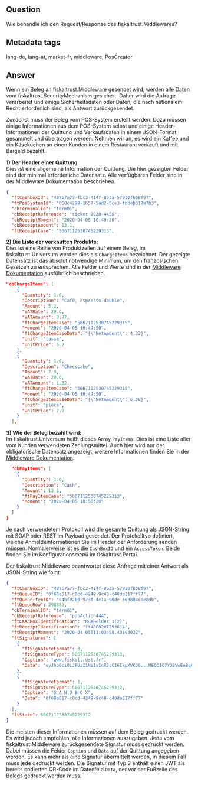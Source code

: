 ## Question
Wie behandle ich den Request/Response des fiskaltrust.Middlewares?

## Metadata tags
lang-de, lang-at, market-fr, middleware, PosCreator

## Answer
Wenn ein Beleg an fiskaltrust.Middleware gesendet wird, werden alle Daten vom fiskaltrust.SecurityMechanism gesichert. Daher wird die Anfrage verarbeitet und einige Sicherheitsdaten oder Daten, die nach nationalem Recht erforderlich sind, als Antwort zurückgesendet.

Zunächst muss der Beleg vom POS-System erstellt werden. Dazu müssen einige Informationen aus dem POS-System selbst und einige Header-Informationen der Quittung und Verkaufsdaten in einem JSON-Format gesammelt und übertragen werden. Nehmen wir an, es wird ein Kaffee und ein Käsekuchen an einen Kunden in einem Restaurant verkauft und mit Bargeld bezahlt.

**1) Der Header einer Quittung:**<br />Dies ist eine allgemeine Information der Quittung. Die hier gezeigten Felder sind der minimal erforderliche Datensatz. Alle verfügbaren Felder sind in der Middleware Dokumentation beschrieben.

```JSON
{
  "ftCashboxId": "487b7a77-fbc3-414f-8b3a-57930fb58f97",
  "ftPosSystemId": "058c4299-1657-5ad2-8ce3-fbbeb317a7b3",
  "cbTerminalId": "term01",
  "cbReceiptReference": "ticket 2020-4456",
  "cbReceiptMoment": "2020-04-05 10:49:20",
  "cbReceiptAmount": 13.1,
  "ftReceiptCase": "5067112530745229313",
```

**2) Die Liste der verkauften Produkte:**<br />Dies ist eine Reihe von Produktzeilen auf einem Beleg, im fiskaltrust.Universum werden dies als `ChargeItems` bezeichnet. Der gezeigte Datensatz ist das absolut notwendige Minimum, um den französischen Gesetzen zu entsprechen. Alle Felder und Werte sind in der [Middleware Dokumentation](https://link.fiskaltrust.cloud/middleware-doc-fr) ausführlich beschrieben.

```JSON
"cbChargeItems": [
    {
      "Quantity": 1.0,
      "Description": "Café, espresso double",
      "Amount": 5.2,
      "VATRate": 20.0,
      "VATAmount": 0.87,
      "ftChargeItemCase": "5067112530745229315",
      "Moment": "2020-04-05 10:49:50",
      "ftChargeItemCaseData": "{\"NetAmount\": 4.33}",
      "Unit": "tasse",
      "UnitPrice": 5.2
    },
    {
      "Quantity": 1.0,
      "Description": "Cheescake",
      "Amount": 7.9,
      "VATRate": 20.0,
      "VATAmount": 1.32,
      "ftChargeItemCase": "5067112530745229315",
      "Moment": "2020-04-05 10:49:50",
      "ftChargeItemCaseData": "{\"NetAmount\": 6.58}",
      "Unit": "pièce",
      "UnitPrice": 7.9
    }
  ],
```

**3) Wie der Beleg bezahlt wird:**<br />Im fiskaltrust.Universum heißt dieses Array `PayItems`. Dies ist eine Liste aller vom Kunden verwendeten Zahlungsmittel. Auch hier wird nur der obligatorische Datensatz angezeigt, weitere Informationen finden Sie in der [Middleware Dokumentation](https://link.fiskaltrust.cloud/middleware-doc-fr).

```JSON
  "cbPayItems": [
    {
      "Quantity": 1.0,
      "Description": "Cash",
      "Amount": 13.1,
      "ftPayItemCase": "5067112530745229313",
      "Moment": "2020-04-05 10:50:20"
    }
  ]
}
```

Je nach verwendetem Protokoll wird die gesamte Quittung als JSON-String mit SOAP oder REST im Payload gesendet. Der Protokolltyp definiert, welche Anmeldeinformationen Sie im Header der Anforderung senden müssen. Normalerweise ist es die `CashBoxID` und ein `AccessToken`. Beide finden Sie im Konfigurationsmenü im fiskaltrust.Portal.

Der fiskaltrust.Middleware beantwortet diese Anfrage mit einer Antwort als JSON-String wie folgt:

```JSON
{
  "ftCashBoxID": "487b7a77-fbc3-414f-8b3a-57930fb58f97",
  "ftQueueID": "0f68a617-c0cd-4249-9c48-c48da217ff77",
  "ftQueueItemID": "d4bfd2b0-973f-4e1a-90de-c63884cde8db",
  "ftQueueRow": 298886,
  "cbTerminalID": "term01",
  "cbReceiptReference": "posAction444",
  "ftCashBoxIdentification": "RueHelder_1(2)",
  "ftReceiptIdentification": "ft48F82#T293614",
  "ftReceiptMoment": "2020-04-05T11:03:58.4319402Z",
  "ftSignatures": [
    {
      "ftSignatureFormat": 3,
      "ftSignatureType": 5067112530745229313,
      "Caption": "www.fiskaltrust.fr",
      "Data": "eyJhbGciOiJFUzI1NiIsInR5cCI6IkpXVCJ9...MEQCIC7YDBVwEoBqGtlMfUznu4ExAYZ3t6qph5_nIJXuOelHAiBge_EPSeCirPma881ElrNvGf2sGYfCPo5nkYZujs1P4w"
    },
    {
      "ftSignatureFormat": 1,
      "ftSignatureType": 5067112530745229312,
      "Caption": "S A N D B O X",
      "Data": "0f68a617-c0cd-4249-9c48-c48da217ff77"
    }
  ],
  "ftState": 5067112530745229312
}
```

Die meisten dieser Informationen müssen auf dem Beleg gedruckt werden. Es wird jedoch empfohlen, alle Informationen auszugeben. Jede vom fiskaltrust.Middleware zurückgesendete Signatur muss gedruckt werden. Dabei müssen die Felder `Caption` und `Data` auf der Quittung angegeben werden. Es kann mehr als eine Signatur übermittelt werden, in diesem Fall muss jede gedruckt werden. Die Signatur mit Typ 3 enthält einen JWT als bereits codierten QR-Code im Datenfeld `Data`, der vor der Fußzeile des Belegs gedruckt werden muss.

